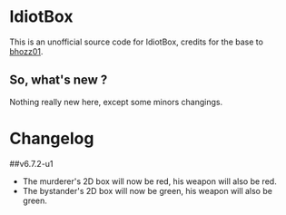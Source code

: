 # IdiotBox
This is an unofficial source code for IdiotBox, credits for the base to [bhozz01](https://github.com/bhozz01).

## So, what's new ?
Nothing really new here, except some minors changings.

# Changelog
##v6.7.2-u1
* The murderer's 2D box will now be red, his weapon will also be red.
* The bystander's 2D box will now be green, his weapon will also be green.
